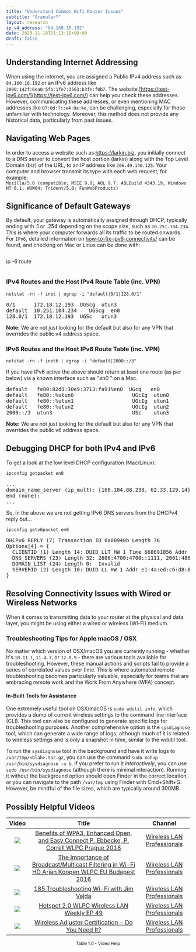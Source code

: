 ```yaml
---
title: "Understand Common Wifi Router Issues"
subtitle: "Granular?"
layout: research
ip_v4_address: "84.160.10.192"
date: 2023-11-18T21:13:18+00:00
draft: false
---
```


## Understanding Internet Addressing

When using the internet, you are assigned a Public IPv4 address such as ```84.160.10.192``` or an IPv6 address like ```2000:142f:6ea0:5fb:1fe7:3563:b3fe:f0b7```. The website [https://test-ipv6.com/](https://test-ipv6.com/) can help you check these addresses. However, communicating these addresses, or even mentioning MAC addresses like ```07:0d:7c:e4:8a:4e```, can be challenging, especially for those unfamiliar with technology. Moreover, this method does not provide any historical data, particularly from past issues.
## Navigating Web Pages

In order to access a website such as https://larkin.biz, you initially connect to a DNS server to convert the host portion (larkin) along with the Top Level Domain (biz) of the URL, to an IP address like ```206.49.140.125```. Your computer and browser transmit its type with each web request, for example: <br>```Mozilla/5.0 (compatible; MSIE 9.0; AOL 9.7; AOLBuild 4343.19; Windows NT 6.1; WOW64; Trident/5.0; FunWebProducts)```
## Significance of Default Gateways

By default, your gateway is automatically assigned through DHCP, typically ending with .1 or .254 depending on the scope size, such as ```10.251.104.234```. This is where your computer forwards all its traffic to be routed onwards. For ```IPv6```, detailed information on [how-to-fix-ipv6-connectivity/](/blog/how-to-fix-ipv6-connectivity/) can be found, and checking on Mac or Linux can be done with:

```bash
```
ip -6 route
```
```
### IPv4 Routes and the Host IPv4 Route Table (inc. VPN)
```netstat -rn -f inet | egrep -i "default|0/1|128.0/1"```

<pre>
0/1      172.18.12.193  UGScg  utun3
default  10.251.104.234    UGScg  en0
128.0/1  172.18.12.193  UGSc   utun3</pre>

**Note:** We are not just looking for the default but also for any VPN that overrides the public v4 address space.

### IPv6 Routes and the Host IPv6 Route Table (inc. VPN)
```netstat -rn -f inet6 | egrep -i "default|2000::/3"```

If you have IPv6 active the above should return at least one route (as per below) via a known interface such as "_en0_ " on a Mac. 

<pre>
default   fe80:82d1:30e9:3713:fa91%en0  UGcg   en0
default   fe80::%utun0                   UGcIg  utun0
default   fe80::%utun1                   UGcIg  utun1
default   fe80::%utun2                   UGcIg  utun2
2000::/3  utun3                          USc    utun3</pre>

**Note:** We are not just looking for the default but also for any VPN that overrides the public v6 address space.
<br>

## Debugging DHCP for both IPv4 and IPv6

To get a look at the low level DHCP configuration (Mac/Linux): 

```ipconfig getpacket en0```

<pre>
...
domain_name_server (ip_mult): {160.184.88.238, 62.33.129.14}
end (none):
...</pre>

So, in the above we are not getting IPv6 DNS servers from the DHCPv4 reply but...

```ipconfig getv6packet en0```

<pre>
DHCPv6 REPLY (7) Transaction ID 0x80940b Length 76
Options[4] = {
  CLIENTID (1) Length 14: DUID LLT HW 1 Time 668691856 Addr 07:0d:7c:e4:8a:4e
  DNS_SERVERS (23) Length 32: 2606:4700:4700::1111, 2001:4860:4860::8844
  DOMAIN_LIST (24) Length 0:  Invalid
  SERVERID (2) Length 10: DUID LL HW 1 Addr e1:4a:ed:c6:d8:8e
}</pre>




## Resolving Connectivity Issues with Wired or Wireless Networks

When it comes to transmitting data to your router at the physical and data layer, you might be using either a wired or wireless (Wi-Fi) medium.
### Troubleshooting Tips for Apple macOS / OSX
No matter which version of OSX/macOS you are currently running - whether it's ```10.11.1```, ```11.4.7```, or ```12.0.9``` - there are various tools available for troubleshooting. However, these manual actions and scripts fail to provide a series of correlated values over time. This is where automated remote troubleshooting becomes particularly valuable, especially for teams that are embracing remote work and the Work From Anywhere (WFA) concept.
#### In-Built Tools for Assistance
One extremely useful tool on OSX/macOS is ```sudo wdutil info```, which provides a dump of current wireless settings to the command line interface (CLI). This tool can also be configured to generate specific logs for troubleshooting purposes. Another comprehensive option is the ```sysdiagnose``` tool, which can generate a wide range of logs, although much of it is related to wireless settings and is only a snapshot in time, similar to the wdutil tool.

To run the ```sysdiagnose``` tool in the background and have it write logs to ```/var/tmp/<blah>.tar.gz```, you can use the command ```sudo nohup /usr/bin/sysdiagnose -u &```. If you prefer to run it *interactively*, you can use  ```sudo /usr/bin/sysdiagnose``` (although there is minimal interaction). Running it without the background option should open Finder in the correct location, or you can navigate to the path ```/var/tmp``` using Finder with Cmd+Shift+G. However, be mindful of the file sizes, which are typically around 300MB.
## Possibly Helpful Videos

<link href="/plugins/lity/css/lity.min.css" rel="stylesheet">
<script src="/plugins/lity/js/lity.min.js"></script>
<div class="table1-start"></div>

|Video | Title | Channel |
| :---: | :---: | :---: |
|<a href="https://www.youtube.com/watch?v=r9oXNxgAKhM" data-lity><img src="https://i.ytimg.com/vi/r9oXNxgAKhM/default.jpg" class="img-fluid"></a>|<a href="https://www.youtube.com/watch?v=r9oXNxgAKhM" data-lity>Benefits of WPA3, Enhanced Open, and Easy Connect   P. Ebbecke, P. Correll   WLPC Prague 2018</a>|<a target="_blank" href="https://www.youtube.com/channel/UCIzBSS46vcqhwmBZ7ZpY-yg" >Wireless LAN Professionals</a>|
|<a href="https://www.youtube.com/watch?v=v8y-r9JBhmw" data-lity><img src="https://i.ytimg.com/vi/v8y-r9JBhmw/default.jpg" class="img-fluid"></a>|<a href="https://www.youtube.com/watch?v=v8y-r9JBhmw" data-lity>The Importance of Broadcast/Multicast Filtering in Wi-Fi HD   Arjan Koopen   WLPC EU Budapest 2016</a>|<a target="_blank" href="https://www.youtube.com/channel/UCIzBSS46vcqhwmBZ7ZpY-yg" >Wireless LAN Professionals</a>|
|<a href="https://www.youtube.com/watch?v=NL7tJm_QIKo" data-lity><img src="https://i.ytimg.com/vi/NL7tJm_QIKo/default.jpg" class="img-fluid"></a>|<a href="https://www.youtube.com/watch?v=NL7tJm_QIKo" data-lity>185   Troubleshooting Wi-Fi with Jim Vajda</a>|<a target="_blank" href="https://www.youtube.com/channel/UCIzBSS46vcqhwmBZ7ZpY-yg" >Wireless LAN Professionals</a>|
|<a href="https://www.youtube.com/watch?v=rjE-BEVlS-0" data-lity><img src="https://i.ytimg.com/vi/rjE-BEVlS-0/default.jpg" class="img-fluid"></a>|<a href="https://www.youtube.com/watch?v=rjE-BEVlS-0" data-lity>Hotspot 2.0   WLPC Wireless LAN Weekly EP 49</a>|<a target="_blank" href="https://www.youtube.com/channel/UCIzBSS46vcqhwmBZ7ZpY-yg" >Wireless LAN Professionals</a>|
|<a href="https://www.youtube.com/watch?v=PVa0C60HgyM" data-lity><img src="https://i.ytimg.com/vi/PVa0C60HgyM/default.jpg" class="img-fluid"></a>|<a href="https://www.youtube.com/watch?v=PVa0C60HgyM" data-lity>Wireless Adjuster Certification - Do You Need It?</a>|<a target="_blank" href="https://www.youtube.com/channel/UCIzBSS46vcqhwmBZ7ZpY-yg" >Wireless LAN Professionals</a>|

<center><small>Table 1.0 - Video Help</small></center>
 <br>
<div class="table1-end"></div>
<script type="text/javascript">
(function() {
    $('div.table1-start').nextUntil('div.table1-end', 'table').addClass('table thead-dark table-striped table-responsive rounded').attr('id', 't1');
    $('#t1').find('thead').addClass('thead-dark');
})();
</script>
